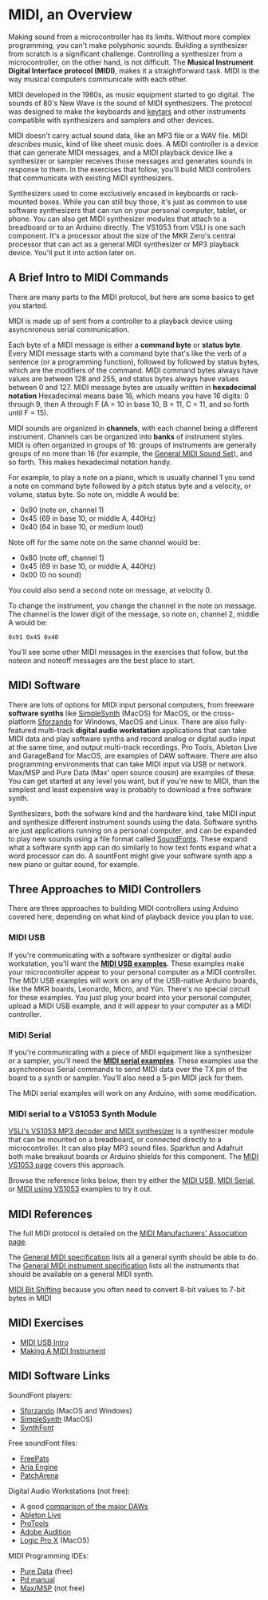 #  MIDI, an Overview

Making sound from a microcontroller has its limits. Without more complex programming, you can't make polyphonic sounds. Building a synthesizer from scratch is a significant challenge. Controlling a synthesizer from a microcontroller, on the other hand, is not difficult. The **Musical Instrument Digital Interface protocol (MIDI)**, makes it a straightforward task. MIDI is the way musical computers communicate with each other.

MIDI developed in the 1980s, as music equipment started to go digital. The sounds of 80's New Wave is the sound of MIDI synthesizers. The protocol was designed to make the keyboards and [keytars](https://en.wikipedia.org/wiki/Keytar) and other instruments compatible with synthesizers and samplers and other devices. 

MIDI doesn't carry actual sound data, like an MP3 file or a WAV file. MIDI *describes* music, kind of like sheet music does. A MIDI controller is a device that can generate MIDI messages, and a MIDI playback device like a synthesizer or sampler receives those messages and generates sounds in response to them. In the exercises that follow, you'll build MIDI controllers that communicate with existing MIDI synthesizers.

Synthesizers used to come exclusively encased in keyboards or rack-mounted boxes. While you can still buy those, it's just as common to use software synthesizers that can run on your personal computer, tablet, or phone. You can also get MIDI synthesizer modules that attach to a breadboard or to an Arduino directly. The VS1053 from VSLI is one such component. It's a processor about the size of the MKR Zero's central processor that can act as a general MIDI synthesizer or MP3 playback device. You'll put it into action later on.

## A Brief Intro to MIDI Commands

There are many parts to the MIDI protocol, but here are some basics to get you started.

MIDI is made up of sent from a controller to a playback device using asyncnronous serial communication.

Each byte of a MIDI message is either a **command byte** or  **status byte**. Every MIDI message starts with a command byte that's like the verb of a sentence (or a programming function), followed by followed by status bytes, which are the modifiers of the command. MIDI command bytes always have values are between 128 and 255, and status bytes always have values  between 0 and 127. MIDI message bytes are usually written in **hexadecimal notation** Hexadecimal means base 16, which means you have 16 digits: 0 through 9, then A through F (A = 10 in base 10, B = 11, C = 11, and so forth until F = 15).

MIDI sounds are organized in **channels**, with each channel being a different instrument. Channels can be organized into **banks** of instrument styles. MIDI is often organized in groups of 16: groups of instruments are generally groups of no more than 16 (for example, the [General MIDI Sound Set](https://www.midi.org/specifications-old/item/gm-level-1-sound-set)), and so forth. This makes hexadecimal notation handy. 

For example, to play a note on a piano, which is usually channel 1 you send a note on command byte followed by a pitch status byte and a velocity, or volume, status byte. So note on, middle A would be:

* 0x90 (note on, channel 1)
* 0x45 (69 in base 10, or middle A, 440Hz)
* 0x40 (64 in base 10, or medium loud)

Note off for the same note on the same channel would be:

* 0x80 (note off, channel 1)
* 0x45 (69 in base 10, or middle A, 440Hz)
* 0x00 (0 no sound)

You could also send a second note on message, at velocity 0.

To change the instrument, you change the channel in the note on message. The channel is the lower digit of the message, so note on, channel 2, middle A would be:

````
0x91 0x45 0x40
````

You'll see some other MIDI messages in the exercises that follow, but the noteon and noteoff messages are the best place to start. 

## MIDI Software

There are lots of options for MIDI input personal computers, from freeware **software synths** like [SimpleSynth](http://notahat.com/simplesynth/) (MacOS) for MacOS, or the cross-platform [Sforzando](https://www.plogue.com/downloads.html#sforzando) for Windows, MacOS and Linux. There are also fully-featured multi-track **digital audio workstation** applications that can take MIDI data and play software synths and record analog or digital audio input at the same time, and output multi-track recordings. Pro Tools, Ableton Live and GarageBand for MacOS, are examples of DAW software. There are  also programming environments that can take MIDI input via USB or network. Max/MSP and Pure Data (Max' open source cousin) are examples of these. You can get started at any level you want, but if you're new to MIDI, than the simplest and least expensive way is probably to download a free software synth.

Synthesizers, both the sofware kind and the hardware kind, take MIDI input and synthesize different instrument sounds using the data. Software synths are just applications running on a personal computer, and can be expanded to play new sounds using a file format called [SoundFonts](http://www.sfzformat.com/). These expand what a software synth app can do similarly to how text fonts expand what a word processor can do. A sountFont might give your software synth app a new piano or guitar sound, for example.

## Three Approaches to MIDI Controllers

There are three approaches to building MIDI controllers using Arduino covered here, depending on what kind of playback device you plan to use. 

### MIDI USB 

If you're communicating with a software synthesizer or digital audio workstation, you'll want the [**MIDI USB examples**](midiusb.md). These examples make your microcontroller appear to your personal computer as a MIDI controller. The MIDI USB examples will work on any of the USB-native Arduino boards, like the  MKR boards, Leonardo, Micro, and Yún. There's no special circuit for these examples. You just plug your board into your personal computer, upload a MIDI USB example, and it will appear to your computer as a MIDI controller. 

### MIDI Serial

If you're communicating with a piece of MIDI equipment like a synthesizer or a sampler, you'll need the [**MIDI serial examples**](midi-serial.md). These examples use the asynchronous Serial commands to send MIDI data over the TX pin of the board to a synth or sampler. You'll also need a 5-pin MIDI jack for them. 

The MIDI serial examples will work on any Arduino, with some modification. 

### MIDI serial to a VS1053 Synth Module

 [VSLI's VS1053 MP3 decoder and MIDI synthesizer](http://www.vlsi.fi/en/products/vs1053.html) is a synthesizer module that can be mounted on a breadboard, or connected directly to a microcontroller. It can also play MP3 sound files. Sparkfun and Adafruit both make breakout boards or Arduino shields for this component. The [MIDI VS1053 page](midi-vs1053.md) covers this approach. 

Browse the reference links below, then try either the [MIDI USB](midiusb.md), [MIDI Serial](midi-serial.md), or [MIDI using VS1053](midi-vs1053.md) examples to try it out. 

## MIDI References

The full MIDI protocol is detailed on the [MIDI Manufacturers' Association page](https://www.midi.org).

The [General MIDI specification](https://www.midi.org/specifications-old/item/general-midi) lists all a general synth should be able to do. 
The [General MIDI instrument specification](https://www.midi.org/specifications-old/item/gm-level-1-sound-set) lists all the instruments that should be available on a general MIDI synth. 

[MIDI Bit Shifting](midi-bit-shifting.md) because you often need to convert 8-bit values to 7-bit bytes in MIDI

## MIDI Exercises

* [MIDI USB Intro](midiusb.md)
* [Making A MIDI Instrument](midi-instrument.md)

## MIDI Software Links

SoundFont players:
* [Sforzando](https://www.plogue.com/downloads.html#sforzando) (MacOS and Windows)
* [SimpleSynth](http://notahat.com/simplesynth/) (MacOS)
* [SynthFont](http://www.synthfont.com/Downloads.html)

Free soundFont files:

* [FreePats](http://freepats.zenvoid.org/index.html)
* [Aria Engine](http://ariaengine.com/free-sfz-sounds/)
* [PatchArena](http://patcharena.com/tag/free-sfz-instruments/)

Digital Audio Workstations (not free):
* A good [comparison of the major DAWs](https://ehomerecordingstudio.com/best-daw-software/)
* [Ableton Live](https://www.ableton.com/en/live/compare-editions/)
* [ProTools](https://www.avid.com/pro-tools)
* [Adobe Audition](https://www.adobe.com/products/audition.html)
* [Logic Pro X](https://www.apple.com/logic-pro/) (MacOS)

MIDI Programming IDEs:
* [Pure Data](http://puredata.info/downloads/pure-data) (free)
* [Pd manual](http://write.flossmanuals.net/pure-data/introduction2/)
* [Max/MSP](https://cycling74.com/downloads) (not free)


